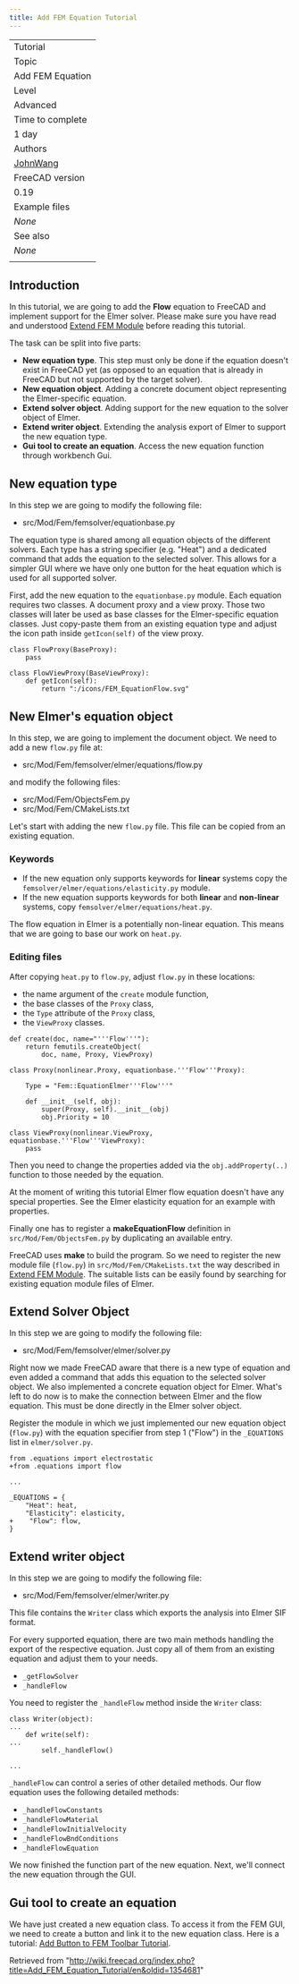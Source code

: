 ```yaml
---
title: Add FEM Equation Tutorial
---
```

|  |
| --- |
| Tutorial |
| Topic |
| Add FEM Equation |
| Level |
| Advanced |
| Time to complete |
| 1 day |
| Authors |
| [JohnWang](/index.php?title=User:JohnWang&action=edit&redlink=1 "User:JohnWang (page does not exist)") |
| FreeCAD version |
| 0.19 |
| Example files |
| *None* |
| See also |
| *None* |
|  |

## Introduction

In this tutorial, we are going to add the **Flow** equation to FreeCAD and implement support for the Elmer solver. Please make sure you have read and understood [Extend FEM Module](/Extend_FEM_Module "Extend FEM Module") before reading this tutorial.

The task can be split into five parts:

* **New equation type**. This step must only be done if the equation doesn't exist in FreeCAD yet (as opposed to an equation that is already in FreeCAD but not supported by the target solver).
* **New equation object**. Adding a concrete document object representing the Elmer-specific equation.
* **Extend solver object**. Adding support for the new equation to the solver object of Elmer.
* **Extend writer object**. Extending the analysis export of Elmer to support the new equation type.
* **Gui tool to create an equation**. Access the new equation function through workbench Gui.

## New equation type

In this step we are going to modify the following file:

* src/Mod/Fem/femsolver/equationbase.py

The equation type is shared among all equation objects of the different solvers. Each type has a string specifier (e.g. "Heat") and a dedicated command that adds the equation to the selected solver. This allows for a simpler GUI where we have only one button for the heat equation which is used for all supported solver.

First, add the new equation to the `equationbase.py` module. Each equation requires two classes. A document proxy and a view proxy. Those two classes will later be used as base classes for the Elmer-specific equation classes. Just copy-paste them from an existing equation type and adjust the icon path inside `getIcon(self)` of the view proxy.

```
class FlowProxy(BaseProxy):
    pass

class FlowViewProxy(BaseViewProxy):
    def getIcon(self):
        return ":/icons/FEM_EquationFlow.svg"

```

## New Elmer's equation object

In this step, we are going to implement the document object. We need to add a new `flow.py` file at:

* src/Mod/Fem/femsolver/elmer/equations/flow.py

and modify the following files:

* src/Mod/Fem/ObjectsFem.py
* src/Mod/Fem/CMakeLists.txt

Let's start with adding the new `flow.py` file. This file can be copied from an existing equation.

### Keywords

* If the new equation only supports keywords for **linear** systems copy the `femsolver/elmer/equations/elasticity.py` module.
* If the new equation supports keywords for both **linear** and **non-linear** systems, copy `femsolver/elmer/equations/heat.py`.

The flow equation in Elmer is a potentially non-linear equation. This means that we are going to base our work on `heat.py`.

### Editing files

After copying `heat.py` to `flow.py`, adjust `flow.py` in these locations:

* the name argument of the `create` module function,
* the base classes of the `Proxy` class,
* the `Type` attribute of the `Proxy` class,
* the `ViewProxy` classes.

```
def create(doc, name="'''Flow'''"):
    return femutils.createObject(
        doc, name, Proxy, ViewProxy)

class Proxy(nonlinear.Proxy, equationbase.'''Flow'''Proxy):

    Type = "Fem::EquationElmer'''Flow'''"

    def __init__(self, obj):
        super(Proxy, self).__init__(obj)
        obj.Priority = 10

class ViewProxy(nonlinear.ViewProxy, equationbase.'''Flow'''ViewProxy):
    pass

```

Then you need to change the properties added via the `obj.addProperty(..)` function to those needed by the equation.

At the moment of writing this tutorial Elmer flow equation doesn't have any special properties. See the Elmer elasticity equation for an example with properties.

Finally one has to register a **makeEquationFlow** definition in `src/Mod/Fem/ObjectsFem.py` by duplicating an available entry.

FreeCAD uses **make** to build the program. So we need to register the new module file (`flow.py`) in `src/Mod/Fem/CMakeLists.txt` the way described in [Extend FEM Module](https://www.freecadweb.org/wiki/Extend_FEM_Module). The suitable lists can be easily found by searching for existing equation module files of Elmer.

## Extend Solver Object

In this step we are going to modify the following file:

* src/Mod/Fem/femsolver/elmer/solver.py

Right now we made FreeCAD aware that there is a new type of equation and even added a command that adds this equation to the selected solver object. We also implemented a concrete equation object for Elmer. What's left to do now is to make the connection between Elmer and the flow equation. This must be done directly in the Elmer solver object.

Register the module in which we just implemented our new equation object (`flow.py`) with the equation specifier from step 1 ("Flow") in the `_EQUATIONS` list in `elmer/solver.py`.

```
from .equations import electrostatic
+from .equations import flow

...

_EQUATIONS = {
    "Heat": heat,
    "Elasticity": elasticity,
+    "Flow": flow,
}

```

## Extend writer object

In this step we are going to modify the following file:

* src/Mod/Fem/femsolver/elmer/writer.py

This file contains the `Writer` class which exports the analysis into Elmer SIF format.

For every supported equation, there are two main methods handling the export of the respective equation. Just copy all of them from an existing equation and adjust them to your needs.

* `_getFlowSolver`
* `_handleFlow`

You need to register the `_handleFlow` method inside the `Writer` class:

```
class Writer(object):
...
    def write(self):
...
        self._handleFlow()

...

```

`_handleFlow` can control a series of other detailed methods. Our flow equation uses the following detailed methods:

* `_handleFlowConstants`
* `_handleFlowMaterial`
* `_handleFlowInitialVelocity`
* `_handleFlowBndConditions`
* `_handleFlowEquation`

We now finished the function part of the new equation. Next, we'll connect the new equation through the GUI.

## Gui tool to create an equation

We have just created a new equation class. To access it from the FEM GUI, we need to create a button and link it to the new equation class. Here is a tutorial: [Add Button to FEM Toolbar Tutorial](/Add_Button_to_FEM_Toolbar_Tutorial "Add Button to FEM Toolbar Tutorial").

Retrieved from "<http://wiki.freecad.org/index.php?title=Add_FEM_Equation_Tutorial/en&oldid=1354681>"